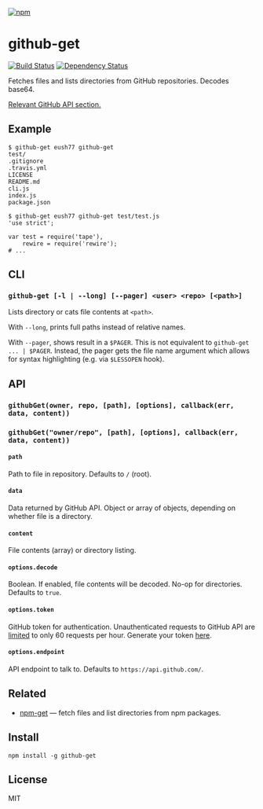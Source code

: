 [![npm](https://nodei.co/npm/github-get.png)](https://nodei.co/npm/github-get/)

# github-get

[![Build Status][travis-badge]][travis] [![Dependency Status][david-badge]][david]

Fetches files and lists directories from GitHub repositories. Decodes base64.

[Relevant GitHub API section.][api-section]

[api-section]: https://developer.github.com/v3/repos/contents/#get-contents

[travis]: https://travis-ci.org/eush77/github-get
[travis-badge]: https://travis-ci.org/eush77/github-get.svg
[david]: https://david-dm.org/eush77/github-get
[david-badge]: https://david-dm.org/eush77/github-get.png

## Example

```
$ github-get eush77 github-get
test/
.gitignore
.travis.yml
LICENSE
README.md
cli.js
index.js
package.json
```

```
$ github-get eush77 github-get test/test.js
'use strict';

var test = require('tape'),
    rewire = require('rewire');
# ...
```

## CLI

### `github-get [-l | --long] [--pager] <user> <repo> [<path>]`

Lists directory or cats file contents at `<path>`.

With `--long`, prints full paths instead of relative names.

With `--pager`, shows result in a `$PAGER`. This is not equivalent to `github-get ... | $PAGER`. Instead, the pager gets the file name argument which allows for syntax highlighting (e.g. via `$LESSOPEN` hook).

## API

### `githubGet(owner, repo, [path], [options], callback(err, data, content))`
### `githubGet("owner/repo", [path], [options], callback(err, data, content))`

#### `path`

Path to file in repository. Defaults to `/` (root).

#### `data`

Data returned by GitHub API. Object or array of objects, depending on whether file is a directory.

#### `content`

File contents (array) or directory listing.

#### `options.decode`

Boolean. If enabled, file contents will be decoded. No-op for directories. Defaults to `true`.

#### `options.token`

GitHub token for authentication. Unauthenticated requests to GitHub API are [limited][rate-limiting] to only 60 requests per hour. Generate your token [here][new-token].

[rate-limiting]: https://developer.github.com/v3/#rate-limiting
[new-token]: https://github.com/settings/tokens/new

#### `options.endpoint`

API endpoint to talk to. Defaults to `https://api.github.com/`.

## Related

- [npm-get] — fetch files and list directories from npm packages.

[npm-get]: https://github.com/eush77/npm-get

## Install

```
npm install -g github-get
```

## License

MIT
